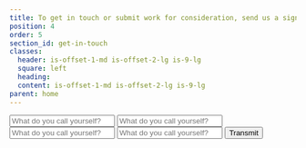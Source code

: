 ```yaml
---
title: To get in touch or submit work for consideration, send us a signal
position: 4
order: 5
section_id: get-in-touch
classes:
  header: is-offset-1-md is-offset-2-lg is-9-lg
  square: left
  heading: 
  content: is-offset-1-md is-offset-2-lg is-9-lg
parent: home
---
```


<form action="" class="has-padding-top-medium-md">
	<input type="text" placeholder="What do you call yourself?">
	<input type="text" placeholder="What do you call yourself?">
	<input type="text" placeholder="What do you call yourself?">
	<input type="text" placeholder="What do you call yourself?">
	<input type="submit" value="Transmit" class="btn-outline">
</form>